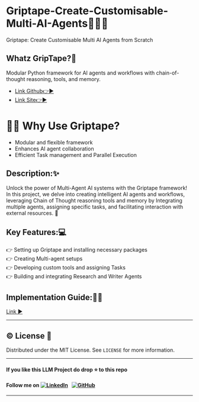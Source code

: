 # Griptape-Create-Customisable-Multi-AI-Agents🌟🎯💫
Griptape: Create Customisable Multi AI Agents from Scratch

## Whatz GripTape?🤔
Modular Python framework for AI agents and workflows with chain-of-thought reasoning, tools, and memory.         
- [Link Github👉▶️](https://github.com/griptape-ai/griptape)
- [Link Site👉▶️](https://www.griptape.ai)

# 👨‍💻 Why Use Griptape?
- Modular and flexible framework
- Enhances AI agent collaboration
- Efficient Task management and Parallel Execution

## Description:✨
Unlock the power of Multi-Agent AI systems with the Griptape framework! In this project, we delve into creating intelligent AI agents and workflows, leveraging Chain of Thought reasoning tools and memory by Integrating multiple agents, assigning specific tasks, and facilitating interaction with external resources. 🚀

## Key Features:💻
👉 Setting up Griptape and installing necessary packages                        
👉 Creating Multi-agent setups                        
👉 Developing custom tools and assigning Tasks                                
👉 Building and integrating Research and Writer Agents                           


 ## Implementation Guide:🎯💯
[Link ▶️](https://github.com/GURPREETKAURJETHRA/Griptape-Create-Customisable-Multi-AI-Agents/blob/main/Griptape_AI_Agents_App.py)

 ---
## ©️ License 🪪 

Distributed under the MIT License. See `LICENSE` for more information.

---

#### **If you like this LLM Project do drop ⭐ to this repo**
#### Follow me on [![LinkedIn](https://img.shields.io/badge/linkedin-%230077B5.svg?style=for-the-badge&logo=linkedin&logoColor=white)](https://www.linkedin.com/in/gurpreetkaurjethra/) &nbsp; [![GitHub](https://img.shields.io/badge/github-%23121011.svg?style=for-the-badge&logo=github&logoColor=white)](https://github.com/GURPREETKAURJETHRA/)

---
